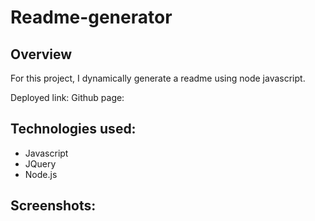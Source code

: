 # Readme-generator

## Overview

For this project, I dynamically generate a readme using node javascript.

Deployed link:
Github page:

##

## Technologies used:

- Javascript
- JQuery
- Node.js

## Screenshots:
